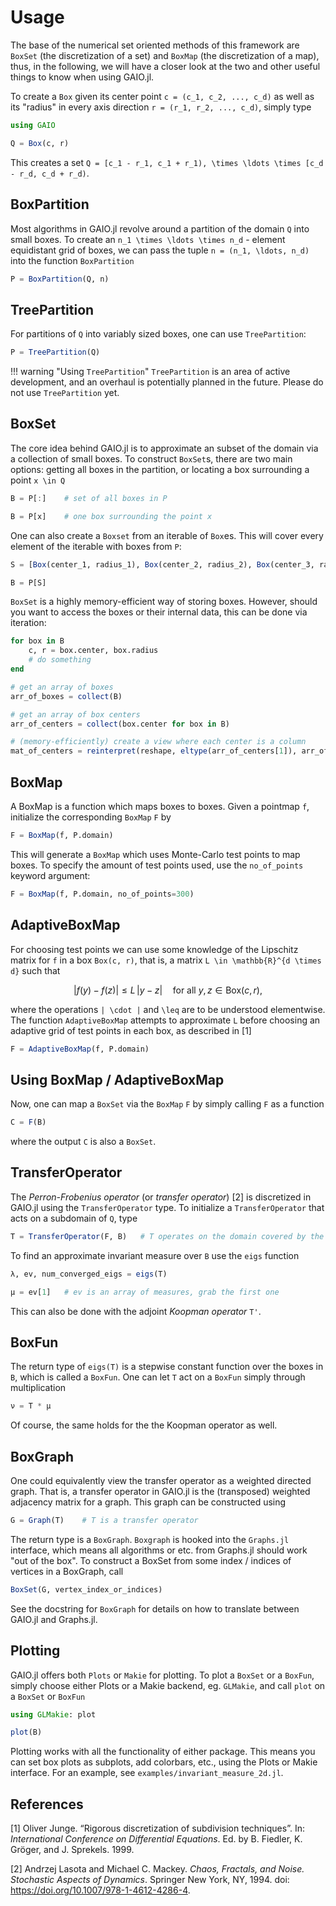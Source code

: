 # Usage

The base of the numerical set oriented methods of this framework are `BoxSet` (the discretization of a set) and `BoxMap` (the discretization of a map), thus, in the following, we will have a closer look at the two and other useful things to know when using GAIO.jl. 

To create a `Box` given its center point `c = (c_1, c_2, ..., c_d)` as well as its "radius" in every axis direction `r = (r_1, r_2, ..., c_d)`, simply type 
```julia
using GAIO

Q = Box(c, r)
```

This creates a set ``Q = [c_1 - r_1, c_1 + r_1), \times \ldots \times [c_d - r_d, c_d + r_d)``. 

## BoxPartition

Most algorithms in GAIO.jl revolve around a partition of the domain ``Q`` into small boxes. To create an ``n_1 \times \ldots \times n_d`` - element equidistant grid of boxes, we can pass the tuple ``n = (n_1, \ldots, n_d)`` into the function `BoxPartition`
```julia
P = BoxPartition(Q, n)
```

## TreePartition

For partitions of ``Q`` into variably sized boxes, one can use `TreePartition`:
```julia
P = TreePartition(Q)
```

!!! warning "Using `TreePartition`"
    `TreePartition` is an area of active development, and an overhaul is potentially planned in the future. Please do not use `TreePartition` yet. 

## BoxSet

The core idea behind GAIO.jl is to approximate an subset of the domain via a collection of small boxes. To construct `BoxSet`s, there are two main options: getting all boxes in the partition, or locating a box surrounding a point ``x \in Q``
```julia
B = P[:]    # set of all boxes in P

B = P[x]    # one box surrounding the point x
```

One can also create a `Boxset` from an iterable of `Box`es. This will cover every element of the iterable with boxes from `P`:
```julia
S = [Box(center_1, radius_1), Box(center_2, radius_2), Box(center_3, radius_3)] # etc... 

B = P[S]
```

`BoxSet` is a highly memory-efficient way of storing boxes. However, should you want to access the boxes or their internal data, this can be done via iteration:
```julia
for box in B
    c, r = box.center, box.radius
    # do something
end

# get an array of boxes
arr_of_boxes = collect(B)

# get an array of box centers
arr_of_centers = collect(box.center for box in B)

# (memory-efficiently) create a view where each center is a column
mat_of_centers = reinterpret(reshape, eltype(arr_of_centers[1]), arr_of_centers)
```

## BoxMap

A BoxMap is a function which maps boxes to boxes. Given a pointmap `f`, initialize the corresponding `BoxMap` `F` by
```julia
F = BoxMap(f, P.domain)
```
This will generate a `BoxMap` which uses Monte-Carlo test points to map boxes. To specify the amount of test points used, use the `no_of_points` keyword argument:
```julia
F = BoxMap(f, P.domain, no_of_points=300)
```

## AdaptiveBoxMap

For choosing test points we can use some knowledge of the Lipschitz matrix for ``f`` in a box `Box(c, r)`, that is, a matrix ``L \in \mathbb{R}^{d \times d}`` such that 
```math
| f(y) - f(z) | \leq L \, | y - z | \quad \text{for all } y, z \in \text{Box}(c, r),
```
where the operations ``| \cdot |`` and `` \leq `` are to be understood elementwise. The function `AdaptiveBoxMap` attempts to approximate ``L`` before choosing an adaptive grid of test points in each box, as described in [1]
```julia
F = AdaptiveBoxMap(f, P.domain)
```

## Using BoxMap / AdaptiveBoxMap

Now, one can map a `BoxSet` via the `BoxMap` `F` by simply calling `F` as a function 
```julia
C = F(B)
```
where the output `C` is also a `BoxSet`.

## TransferOperator

The _Perron-Frobenius operator_ (or _transfer operator_) [2] is discretized in GAIO.jl using the `TransferOperator` type. To initialize a `TransferOperator` that acts on a subdomain of ``Q``, type
```julia
T = TransferOperator(F, B)   # T operates on the domain covered by the box set B
```
To find an approximate invariant measure over `B` use the `eigs` function
```julia
λ, ev, num_converged_eigs = eigs(T)

μ = ev[1]   # ev is an array of measures, grab the first one
```
This can also be done with the adjoint _Koopman operator_ `T'`. 

## BoxFun

The return type of `eigs(T)` is a stepwise constant function over the boxes in `B`, which is called a `BoxFun`. One can let `T` act on a `BoxFun` simply through multiplication
```julia
ν = T * μ
```
Of course, the same holds for the the Koopman operator as well. 

## BoxGraph

One could equivalently view the transfer operator as a weighted directed graph. That is, a transfer operator in GAIO.jl is the (transposed) weighted adjacency matrix for a graph. This graph can be constructed using
```julia
G = Graph(T)    # T is a transfer operator
```
The return type is a `BoxGraph`. `Boxgraph` is hooked into the `Graphs.jl` interface, which means all algorithms or etc. from Graphs.jl should work "out of the box". To construct a BoxSet from some index / indices of vertices in a BoxGraph, call
```julia
BoxSet(G, vertex_index_or_indices)
``` 
See the docstring for `BoxGraph` for details on how to translate between GAIO.jl and Graphs.jl. 

## Plotting

GAIO.jl offers both `Plots` or `Makie` for plotting. To plot a `BoxSet` or a `BoxFun`, simply choose either Plots or a Makie backend, eg. `GLMakie`, and call `plot` on a `BoxSet` or `BoxFun`
```julia
using GLMakie: plot

plot(B)
```
Plotting works with all the functionality of either package. This means you can set box plots as subplots, add colorbars, etc., using the Plots or Makie interface. For an example, see `examples/invariant_measure_2d.jl`. 

## References

[1] Oliver Junge. “Rigorous discretization of subdivision techniques”. In: _International Conference on Differential Equations_. Ed. by B. Fiedler, K. Gröger, and J. Sprekels. 1999.

[2] Andrzej Lasota and Michael C. Mackey. _Chaos, Fractals, and Noise. Stochastic Aspects of Dynamics_. Springer New York, NY, 1994. doi: https://doi.org/10.1007/978-1-4612-4286-4.
